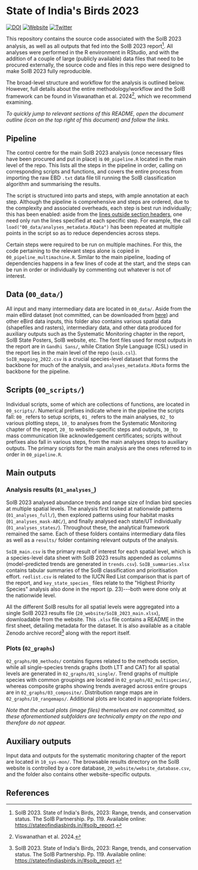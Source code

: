 # State of India's Birds 2023 

[![DOI](https://zenodo.org/badge/DOI/10.5281/zenodo.11124589.svg)](https://doi.org/10.5281/zenodo.11124589)
[![Website](https://img.shields.io/website?label=Website&up_color=teal&up_message=Online&url=https%3A%2F%2Fstateofindiasbirds.in%2F)](https://stateofindiasbirds.in/)
[![Twitter](https://img.shields.io/twitter/follow/SoIB_India?style=social)](https://twitter.com/SoIB_India)

This repository contains the source code associated with the SoIB 2023 analysis, as well as all outputs that fed into the SoIB 2023 report[^1]. All analyses were performed in the R environment in RStudio, and with the addition of a couple of large (publicly available) data files that need to be procured externally, the source code and files in this repo were designed to make SoIB 2023 fully reproducible.

The broad-level structure and workflow for the analysis is outlined below. However, full details about the entire methodology/workflow and the SoIB framework can be found in Viswanathan et al. 2024[^2], which we recommend examining.

*To quickly jump to relevant sections of this README, open the document outline (icon on the top right of this document) and follow the links.*

## Pipeline

The control centre for the main SoIB 2023 analysis (once necessary files have been procured and put in place) is `00_pipeline.R` located in the main level of the repo. This lists all the steps in the pipeline in order, calling on corresponding scripts and functions, and covers the entire process from importing the raw EBD `.txt` data file till running the SoIB classification algorithm and summarising the results. 

The script is structured into parts and steps, with ample annotation at each step. Although the pipeline is comprehensive and steps are ordered, due to the complexity and associated overheads, each step is best run individually; this has been enabled: aside from the [lines outside section headers](https://github.com/stateofindiasbirds/soib_2023/blob/master/00_pipeline.R#L1-L8), one need only run the lines specified at each specific step. For example, the call `load("00_data/analyses_metadata.RData")` has been repeated at multiple points in the script so as to reduce dependencies across steps. 

Certain steps were required to be run on multiple machines. For this, the code pertaining to the relevant steps alone is copied in `00_pipeline_multimachine.R`. Similar to the main pipeline, loading of dependencies happens in a few lines of code at the start, and the steps can be run in order or individually by commenting out whatever is not of interest.

## Data (`00_data/`)

All input and many intermediary data are located in `00_data/`. Aside from the main eBird dataset (not committed, can be downloaded from [here](https://ebird.org/data/download/ebd)) and other eBird data inputs, this folder also contains various spatial data (shapefiles and rasters), intermediary data, and other data produced for auxiliary outputs such as the Systematic Monitoring chapter in the report, SoIB State Posters, SoIB website, etc. The font files used for most outputs in the report are in `Gandhi Sans/`, while Citation Style Language (CSL) used in the report lies in the main level of the repo (`soib.csl`). `SoIB_mapping_2022.csv` is a crucial species-level dataset that forms the backbone for much of the analysis, and `analyses_metadata.RData` forms the backbone for the pipeline.

## Scripts (`00_scripts/`)

Individual scripts, some of which are collections of functions, are located in `00_scripts/`. Numerical prefixes indicate where in the pipeline the scripts fall: `00_` refers to setup scripts, `01_` refers to the main analyses, `02_` to various plotting steps, `10_` to analyses from the Systematic Monitoring chapter of the report, `20_` to website-specific steps and outputs, `30_` to mass communication like acknowledgement certificates; scripts without prefixes also fall in various steps, from the main analyses steps to auxiliary outputs. The primary scripts for the main analysis are the ones referred to in order in `00_pipeline.R`.

## Main outputs

### Analysis results (`01_analyses_`)

SoIB 2023 analysed abundance trends and range size of Indian bird species at multiple spatial levels. The analysis first looked at nationwide patterns (`01_analyses_full/`), then explored patterns using four habitat masks (`01_analyses_mask-ABC/`), and finally analysed each state/UT individually (`01_analyses_states/`). Throughout these, the analytical framework remained the same. Each of these folders contains intermediary data files as well as a `results/` folder containing relevant outputs of the analysis. 

`SoIB_main.csv` is the primary result of interest for each spatial level, which is a species-level data sheet with SoIB 2023 results appended as columns (model-predicted trends are generated in `trends.csv`). `SoIB_summaries.xlsx` contains tabular summaries of the SoIB classification and prioritisation effort. `redlist.csv` is related to the IUCN Red List comparison that is part of the report, and `key_state_species_` files relate to the "Highest Priority Species" analysis also done in the report (p. 23)---both were done only at the nationwide level. 

All the different SoIB results for all spatial levels were aggregated into a single SoIB 2023 results file (`20_website/SoIB_2023_main.xlsx`), downloadable from the website. This `.xlsx` file contains a README in the first sheet, detailing metadata for the dataset. It is also available as a citable Zenodo archive record[^1] along with the report itself.

### Plots (`02_graphs`)

`02_graphs/00_methods/` contains figures related to the methods section, while all single-species trends graphs (both LTT and CAT) for all spatial levels are generated in `02_graphs/01_single/`. Trend graphs of multiple species with common groupings are located in `02_graphs/02_multispecies/`, whereas composite graphs showing trends averaged across entire groups are in `02_graphs/03_composite/`. Distribution range maps are in `02_graphs/10_rangemaps/`. Additional plots are located in appropriate folders. 

*Note that the actual plots (image files) themselves are not committed, so these aforementioned subfolders are technically empty on the repo and therefore do not appear.*

## Auxiliary outputs

Input data and outputs for the systematic monitoring chapter of the report are located in `10_sys-mon/`. The browsable results directory on the SoIB website is controlled by a core database, `20_website/website_database.csv`, and the folder also contains other website-specific outputs. 

## References

[^1]: SoIB 2023. State of India's Birds, 2023: Range, trends, and conservation status. The SoIB Partnership. Pp. 119. Available online: https://stateofindiasbirds.in/#soib_report.
[^2]: Viswanathan et al. 2024.
